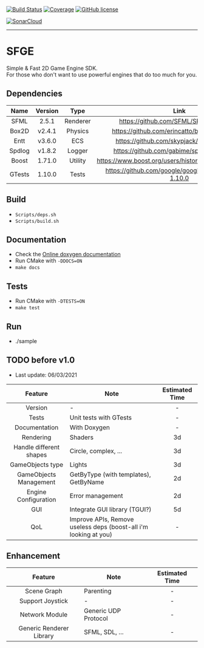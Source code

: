 [![Build Status](https://travis-ci.com/stephgalibert/sfge.svg?token=4xRtKLGfqqmAj18wsve3&branch=main)](https://travis-ci.com/stephgalibert/sfge)
[![Coverage](https://sonarcloud.io/api/project_badges/measure?project=stephgalibert_SFGE&metric=coverage)](https://sonarcloud.io/dashboard?id=stephgalibert_SFGE)
[![GitHub license](https://img.shields.io/github/license/stephgalibert/SFGE)](https://github.com/stephgalibert/SFGE/blob/main/LICENSE)

[![SonarCloud](https://sonarcloud.io/images/project_badges/sonarcloud-white.svg)](https://sonarcloud.io/dashboard?id=stephgalibert_SFGE)

---
# SFGE
Simple & Fast 2D Game Engine SDK.  
For those who don't want to use powerful engines that do too much for you.

## Dependencies
| Name   | Version | Type    | Link |
| :----: | :----: | :------: | :------------------------------------------------------: |
| SFML   | 2.5.1  | Renderer | https://github.com/SFML/SFML/tree/2.5.1                  |
| Box2D  | v2.4.1 | Physics  | https://github.com/erincatto/box2d/tree/v2.4.1           |
| Entt   | v3.6.0 | ECS      | https://github.com/skypjack/entt/tree/v3.6.0             |
| Spdlog | v1.8.2 | Logger   | https://github.com/gabime/spdlog/tree/v1.8.2             |
| Boost  | 1.71.0 | Utility  | https://www.boost.org/users/history/version_1_71_0.html  |
| GTests | 1.10.0 | Tests    | https://github.com/google/googletest/tree/release-1.10.0 | 
 
## Build
* `Scripts/deps.sh`
* `Scripts/build.sh`

## Documentation
* Check the [Online doxygen documentation](https://stephgalibert.github.io/SFGE/)
* Run CMake with `-DDOCS=ON`
* `make docs`

## Tests
* Run CMake with `-DTESTS=ON`
* `make test`

## Run
* ./sample

## TODO before v1.0
* Last update: 06/03/2021

| Feature | Note | Estimated Time |
| :-----: | ----- | :------------: |
| Version | - | -
| Tests   | Unit tests with GTests | -
| Documentation | With Doxygen | -
| Rendering | Shaders | 3d
| Handle different shapes | Circle, complex, ... | 3d
| GameObjects type | Lights | 3d
| GameObjects Management | GetByType (with templates), GetByName | 2d
| Engine Configuration | Error management | 2d
| GUI | Integrate GUI library (TGUI?) | 5d
| QoL | Improve APIs, Remove useless deps (boost-all i'm looking at you) | -

  
## Enhancement
| Feature                   | Note                 | Estimated Time |
| :-----------------------: | -------------------- | :------------: |
| Scene Graph               | Parenting            | -              |
| Support Joystick          | -                    | -              |
| Network Module            | Generic UDP Protocol | -              |
| Generic Renderer Library  | SFML, SDL, ...       | -              |
